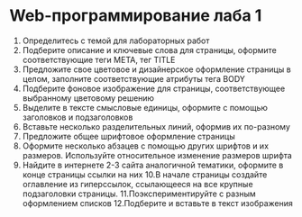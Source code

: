 # Web-программирование лаба 1
1. Определитесь с темой для лабораторных работ
2. Подберите описание и ключевые слова для страницы, оформите соответствующие теги META, тег TITLE
3. Предложите свое цветовое и дизайнерское оформление страницы в целом, заполните соответствующие атрибуты тега BODY
4. Подберите фоновое изображение для страницы, соответствующее выбранному цветовому решению
5. Выделите в тексте смысловые единицы, оформите с помощью заголовков и подзаголовков
6. Вставьте несколько разделительных линий, оформив их по-разному
7. Предложите общее шрифтовое оформление страницы
8. Оформите несколько абзацев с помощью других шрифтов и их размеров. Используйте относительное изменение размеров шрифта
9. Найдите в интернете 2-3 сайта аналогичной тематики, оформите в конце страницы ссылки на них
10.В начале страницы создайте оглавление из гиперссылок, ссылающееся на все крупные подзаголовки страницы.
11.Поэкспериментируйте с разным оформлением списков
12.Подберите и вставьте в текст изображения
